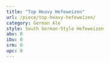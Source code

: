 ```yaml
---
title: "Top Heavy Hefeweizen"
url: /piece/top-heavy-hefeweizen/
category: German Ale
style: South German-Style Hefeweizen
abv: 0
ibu: 0
srm: 0
upc: 0
---
```


